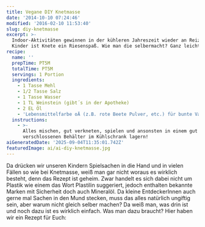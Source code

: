 ```yaml
---
title: Vegane DIY Knetmasse
date: '2014-10-10 07:24:46'
modified: '2016-02-10 11:53:40'
slug: diy-knetmasse
excerpt: >-
  Indoor-Aktivitäten gewinnen in der kühleren Jahreszeit wieder an Reiz. Für
  Kinder ist Knete ein Riesenspaß. Wie man die selbermacht? Ganz leicht!
recipe:
  name: ''
  prepTime: PT5M
  totalTime: PT5M
  servings: 1 Portion
  ingredients:
    - 1 Tasse Mehl
    - 1/2 Tasse Salz
    - 1 Tasse Wasser
    - 1 TL Weinstein (gibt´s in der Apotheke)
    - 2 EL Öl
    - 'Lebensmittelfarbe oÄ (z.B. rote Beete Pulver, etc.) für bunte Varianten'
  instructions:
    - >-
      Alles mischen, gut verkneten, spielen und ansonsten in einem gut
      verschlossenen Behälter im Kühlschrank lagern!
aiGeneratedDate: '2025-09-04T11:35:01.742Z'
featuredImage: ai/ai-diy-knetmasse.jpg
---
```


Da drücken wir unseren Kindern Spielsachen in die Hand und in vielen Fällen so wie bei Knetmasse, weiß man gar nicht woraus es wirklich besteht, denn das Rezept ist geheim. Zwar handelt es sich dabei nicht um Plastik wie einem das Wort Plastilin suggeriert, jedoch enthalten bekannte Marken mit Sicherheit doch auch Mineralöl. Da kleine EntdeckerInnen auch gerne mal Sachen in den Mund stecken, muss das alles natürlich ungiftig sein, aber warum nicht gleich selber machen? Da weiß man, was drin ist und noch dazu ist es wirklich einfach. Was man dazu braucht? Hier haben wir ein Rezept für Euch:
